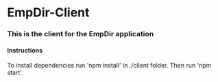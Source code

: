 # EmpDir-Client
### This is the client for the EmpDir application

#### Instructions
To install dependencies run 'npm install' in ./client folder. Then run 'npm start'.
